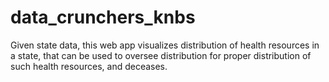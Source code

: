 # data_crunchers_knbs
Given state data, this web app visualizes distribution of health resources in a state, that can be used to oversee distribution for proper distribution of such health resources, and deceases.